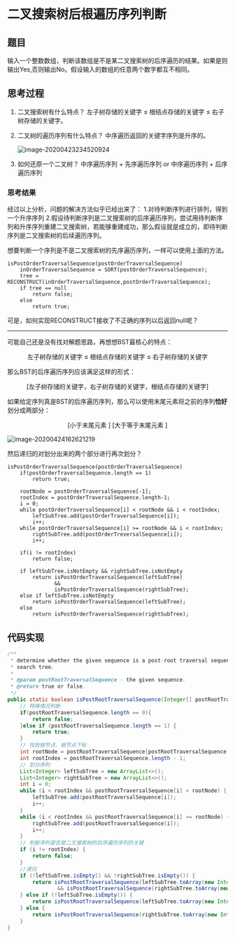 # 二叉搜索树后根遍历序列判断

## 题目

输入一个整数数组，判断该数组是不是某二叉搜索树的后序遍历的结果。如果是则输出Yes,否则输出No。假设输入的数组的任意两个数字都互不相同。

## 思考过程

1. 二叉搜索树有什么特点？ 
   左子树存储的关键字 ≤ 根结点存储的关键字 ≤ 右子树存储的关键字。

2. 二叉树的遍历序列有什么特点？
   中序遍历返回的关键字序列是升序的。

   ![image-20200423234520924](E:\学习笔记\questions\编程题\markdown图片\image-20200423234520924.png)

3. 如何还原一个二叉树？
   中序遍历序列 + 先序遍历序列   or  中序遍历序列 + 后序遍历序列 
### 思考结果
经过以上分析，问题的解决方法似乎已经出来了：
    1.对待判断序列进行排列，得到一个升序序列
    2.假设待判断序列是二叉搜索树的后序遍历序列，尝试用待判断序列和升序序列重建二叉搜索树，若能够重建成功，那么假设就是成立的，即待判断序列是二叉搜索树的后续遍历序列。

想要判断一个序列是不是二叉搜索树的先序遍历序列，一样可以使用上面的方法。

```pseudocode
isPostOrderTraversalSequence(postOrderTraversalSequence)
    inOrderTraversalSequence = SORT(postOrderTraversalSequence);
    tree = RECONSTRUCT(inOrderTraversalSequence,postOrderTraversalSequence);
    if tree == null
        return false;
    else
        return true;
```

可是，如何实现RECONSTRUCT接收了不正确的序列以后返回null呢？

---

可能自己还是没有找对解题思路，再想想BST最核心的特点：

<center>左子树存储的关键字 ≤ 根结点存储的关键字 ≤ 右子树存储的关键字</center>

那么BST的后序遍历序列应该满足这样的形式：

<center>[左子树存储的关键字，右子树存储的关键字，根结点存储的关键字]</center>

如果给定序列真是BST的后序遍历序列，那么可以使用末尾元素将之前的序列**恰好**划分成两部分：

<center>[小于末尾元素 ]  [大于等于末尾元素 ]</center>

![image-20200424162621219](E:\学习笔记\questions\编程题\markdown图片\image-20200424162621219.png)

然后递归的对划分出来的两个部分进行再次划分？

```pseudocode
isPostOrderTraversalSequence(postOrderTraversalSequence)
    if(postOrderTraversalSequence.length == 1)
        return true;
        
    rootNode = postOrderTraversalSequence[-1];
    rootIndex = postOrderTraversalSequence.length-1;
    i = 0;
    while postOrderTraversalSequence[i] < rootNode && i < rootIndex;
        leftSubTree.add(postOrderTraversalSequence[i]);
        i++;
    while postOrderTraversalSequence[i] >= rootNode && i < rootIndex;
        rightSubTree.add(postOrderTreversalSequence[i]);
        i++;
        
    if(i != rootIndex)
        return false;
        
    if leftSubTree.isNotEmpty && rightSubTree.isNotEmpty
        return isPostOrderTraversalSequence(leftSubTree)
               &&
               isPostOrderTraversalSequence(rightSubTree);
    else if leftSubTree.isNotEmpty
        return isPostOrderTraversalSequence(leftSubTree);
    else
        return isPostOrderTraversalSequence(rightSubTree);
```

## 代码实现

```java
/**
 * determine whether the given sequence is a post-root traversal sequence of a binary
 * search tree。
 *
 * @param postRootTraversalSequence - the given sequence.
 * @return true or false.
 */
public static boolean isPostRootTraversalSequence(Integer[] postRootTraversalSequence) {
    // 特殊情况判断
    if(postRootTraversalSequence.length == 0){
        return false;
    }else if (postRootTraversalSequence.length == 1) {
        return true;
    }
    // 找到根节点、根节点下标
    int rootNode = postRootTraversalSequence[postRootTraversalSequence.length - 1];
    int rootIndex = postRootTraversalSequence.length - 1;
    // 划分序列
    List<Integer> leftSubTree = new ArrayList<>();
    List<Integer> rightSubTree = new ArrayList<>();
    int i = 0;
    while (i < rootIndex && postRootTraversalSequence[i] < rootNode) {
        leftSubTree.add(postRootTraversalSequence[i]);
        i++;
    }
    while (i < rootIndex && postRootTraversalSequence[i] >= rootNode) {
        rightSubTree.add(postRootTraversalSequence[i]);
        i++;
    }
    // 判断序列是否是二叉搜索树的后序遍历序列的关键
    if (i != rootIndex) {
        return false;
    }
    //递归
    if (!leftSubTree.isEmpty() && !rightSubTree.isEmpty()) {
        return isPostRootTraversalSequence(leftSubTree.toArray(new Integer[]{}))
                && isPostRootTraversalSequence(rightSubTree.toArray(new Integer[]{}));
    } else if (!leftSubTree.isEmpty()) {
        return isPostRootTraversalSequence(leftSubTree.toArray(new Integer[]{}));
    } else {
        return isPostRootTraversalSequence(rightSubTree.toArray(new Integer[]{}));
    }
}
```
